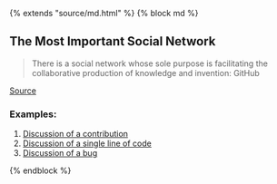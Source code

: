 {% extends "source/md.html" %}
{% block md %}

## The Most Important Social Network
> There is a social network whose sole purpose is facilitating the collaborative production of knowledge and invention: GitHub

[Source](http://7fff.com/2012/07/the-most-important-social-network-github/)

### Examples:
1. [Discussion of a contribution](https://github.com/copycopter/copycopter-server/pull/67)
2. [Discussion of a single line of code](https://github.com/rails/rails/pull/6348#discussion-diff-848099)
3. [Discussion of a bug](https://github.com/rails/rails/issues/7034)

{% endblock %}
